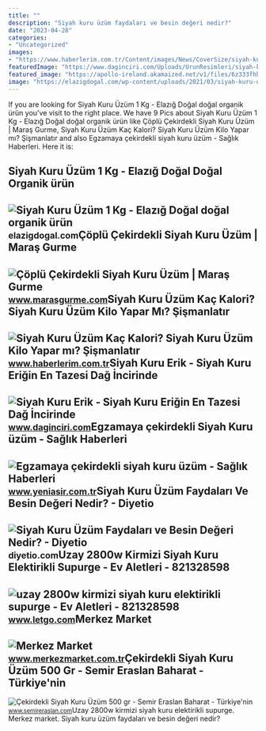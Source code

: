 ```yaml
---
title: ""
description: "Siyah kuru üzüm faydaları ve besin değeri nedir?"
date: "2023-04-28"
categories:
- "Uncategorized"
images:
- "https://www.haberlerim.com.tr/Content/images/News/CoverSize/siyah-kuru-uzum-kac-kalori-siyah-kuru-uzum-kilo-yapar-mi-sismanlatir-mi-zayiflatir-mi-faydali-mi-91920-28052021155544.jpg"
featuredImage: "https://www.daginciri.com/Uploads/UrunResimleri/siyah-kuru-erik-500-gram-4500-8.jpg"
featured_image: "https://apollo-ireland.akamaized.net/v1/files/6z333fhhpmr22-LETTR/image"
image: "https://elazigdogal.com/wp-content/uploads/2021/03/siyah-kuru-uzum-1.jpg"
---
```


If you are looking for Siyah Kuru Üzüm 1 Kg - Elazığ Doğal doğal organik ürün you've visit to the right place. We have 9 Pics about Siyah Kuru Üzüm 1 Kg - Elazığ Doğal doğal organik ürün like Çöplü Çekirdekli Siyah Kuru Üzüm | Maraş Gurme, Siyah Kuru Üzüm Kaç Kalori? Siyah Kuru Üzüm Kilo Yapar mı? Şişmanlatır and also Egzamaya çekirdekli siyah kuru üzüm - Sağlık Haberleri. Here it is:

Siyah Kuru Üzüm 1 Kg - Elazığ Doğal Doğal Organik ürün
------------------------------------------------------

 ![Siyah Kuru Üzüm 1 Kg - Elazığ Doğal doğal organik ürün](https://elazigdogal.com/wp-content/uploads/2021/03/siyah-kuru-uzum-1.jpg) <small>elazigdogal.com</small>Çöplü Çekirdekli Siyah Kuru Üzüm | Maraş Gurme
----------------------------------------------

 ![Çöplü Çekirdekli Siyah Kuru Üzüm | Maraş Gurme](https://st1.myideasoft.com/idea/gj/37/myassets/products/822/img-3916.JPEG?revision=1641299063) <small>www.marasgurme.com</small>Siyah Kuru Üzüm Kaç Kalori? Siyah Kuru Üzüm Kilo Yapar Mı? Şişmanlatır
----------------------------------------------------------------------

 ![Siyah Kuru Üzüm Kaç Kalori? Siyah Kuru Üzüm Kilo Yapar mı? Şişmanlatır](https://www.haberlerim.com.tr/Content/images/News/CoverSize/siyah-kuru-uzum-kac-kalori-siyah-kuru-uzum-kilo-yapar-mi-sismanlatir-mi-zayiflatir-mi-faydali-mi-91920-28052021155544.jpg) <small>www.haberlerim.com.tr</small>Siyah Kuru Erik - Siyah Kuru Eriğin En Tazesi Dağ İncirinde
-----------------------------------------------------------

 ![Siyah Kuru Erik - Siyah Kuru Eriğin En Tazesi Dağ İncirinde](https://www.daginciri.com/Uploads/UrunResimleri/siyah-kuru-erik-500-gram-4500-8.jpg) <small>www.daginciri.com</small>Egzamaya çekirdekli Siyah Kuru üzüm - Sağlık Haberleri
------------------------------------------------------

 ![Egzamaya çekirdekli siyah kuru üzüm - Sağlık Haberleri](https://iaysr.tmgrup.com.tr/6737f8/0/0/0/0/597/356?u=https://iysr.tmgrup.com.tr/2022/02/23/egzamaya-cekirdekli-siyah-kuru-uzum-1645637844392.jpeg) <small>www.yeniasir.com.tr</small>Siyah Kuru Üzüm Faydaları Ve Besin Değeri Nedir? - Diyetio
----------------------------------------------------------

 ![Siyah Kuru Üzüm Faydaları ve Besin Değeri Nedir? - Diyetio](https://diyetio.com/wp-content/uploads/2021/06/siyah-kuru-uzum-faydalari-2-2048x1365.jpg) <small>diyetio.com</small>Uzay 2800w Kirmizi Siyah Kuru Elektirikli Supurge - Ev Aletleri - 821328598
---------------------------------------------------------------------------

 ![uzay 2800w kirmizi siyah kuru elektirikli supurge - Ev Aletleri - 821328598](https://apollo-ireland.akamaized.net/v1/files/6z333fhhpmr22-LETTR/image) <small>www.letgo.com</small>Merkez Market
-------------

 ![Merkez Market](https://www.merkezmarket.com.tr/upload/product/siyah-kuru-uzum-kg-600x400.jpg) <small>www.merkezmarket.com.tr</small>Çekirdekli Siyah Kuru Üzüm 500 Gr - Semir Eraslan Baharat - Türkiye'nin
-----------------------------------------------------------------------

 ![Çekirdekli Siyah Kuru Üzüm 500 gr - Semir Eraslan Baharat - Türkiye'nin](https://www.semireraslan.com/upload/product/cekirdekli-siyah-kuru-uzum-500-gr.jpg) <small>www.semireraslan.com</small>Uzay 2800w kirmizi siyah kuru elektirikli supurge. Merkez market. Siyah kuru üzüm faydaları ve besin değeri nedir?
